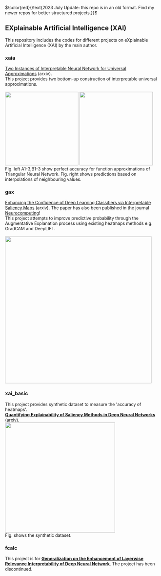 $\color{red}{\text{2023 July Update: this repo is in an old format. Find my newer repos for better structured projects.}}$

## EXplainable Artificial Intelligence (XAI)
This repository includes the codes for different projects on eXplainable Artificial Intelligence (XAI) by the main author. 

### xaia
[Two Instances of Interpretable Neural Network for Universal Approximations](https://arxiv.org/abs/2112.15026) (arxiv). <br>
This project provides two bottom-up construction of interpretable universal approximations. <br>
<br>
<img src="https://drive.google.com/uc?export=view&id=1MUuld0DtNnvFemJZ1Fl1cni8Svmamwbr" width="240"></img>
<img src="https://drive.google.com/uc?export=view&id=1zxbn88uRlkr_eXX0R2B3I3x9NtYv-j13" width="240"></img>
<br>
Fig. left A1-3,B1-3 show perfect accuracy for function approximations of Triangular Neural Network. Fig. right shows predictions based on interpolations of neighbouring values. 

### gax
[Enhancing the Confidence of Deep Learning Classifiers via Interpretable Saliency Maps](https://arxiv.org/abs/2201.00009) (arxiv). The paper has also been published in the journal [Neurocomputing](https://www.sciencedirect.com/science/article/pii/S0925231223009487)! <br>
This project attempts to improve predictive probability through the Augmentative Explanation process using existing heatmaps methods e.g. GradCAM and DeepLIFT.<br>
<br>
<img src="https://drive.google.com/uc?export=view&id=1N4IDRJepmcK0-PkaqpSBDJdPYZRA7QLh" width="480"></img>

### xai_basic
This project provides synthetic dataset to measure the 'accuracy of heatmaps'.<br>
[**Quantifying Explainability of Saliency Methods in Deep Neural Networks**](https://arxiv.org/abs/2009.02899) (arxiv). <br>
<img src="https://drive.google.com/uc?export=view&id=1GjHAn62ahfeBOaRoxcVMOwpMuQP7nFN2" width="360"></img><br>
Fig. shows the synthetic dataset.

### fcalc
This project is for [**Generalization on the Enhancement of Layerwise Relevance Interpretability of Deep Neural Network**](https://arxiv.org/abs/2009.02516). The project has been discontinued.
